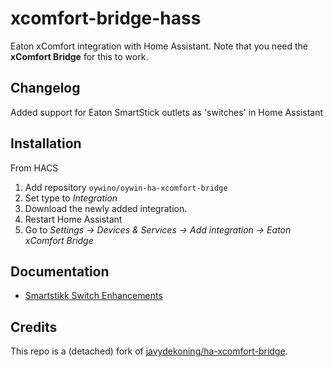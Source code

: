 # xcomfort-bridge-hass

Eaton xComfort integration with Home Assistant. Note that you need the **xComfort Bridge** for this to work.

## Changelog
Added support for Eaton SmartStick outlets as 'switches' in Home Assistant

## Installation

From HACS

1. Add repository `oywino/oywin-ha-xcomfort-bridge`
2. Set type to _Integration_
3. Download the newly added integration.
4. Restart Home Assistant
5. Go to _Settings -> Devices & Services -> Add integration -> Eaton xComfort Bridge_

## Documentation
- [Smartstikk Switch Enhancements](docs/switch.md)

## Credits

This repo is a (detached) fork of [javydekoning/ha-xcomfort-bridge](https://github.com/javydekoning/ha-xcomfort-bridge). 